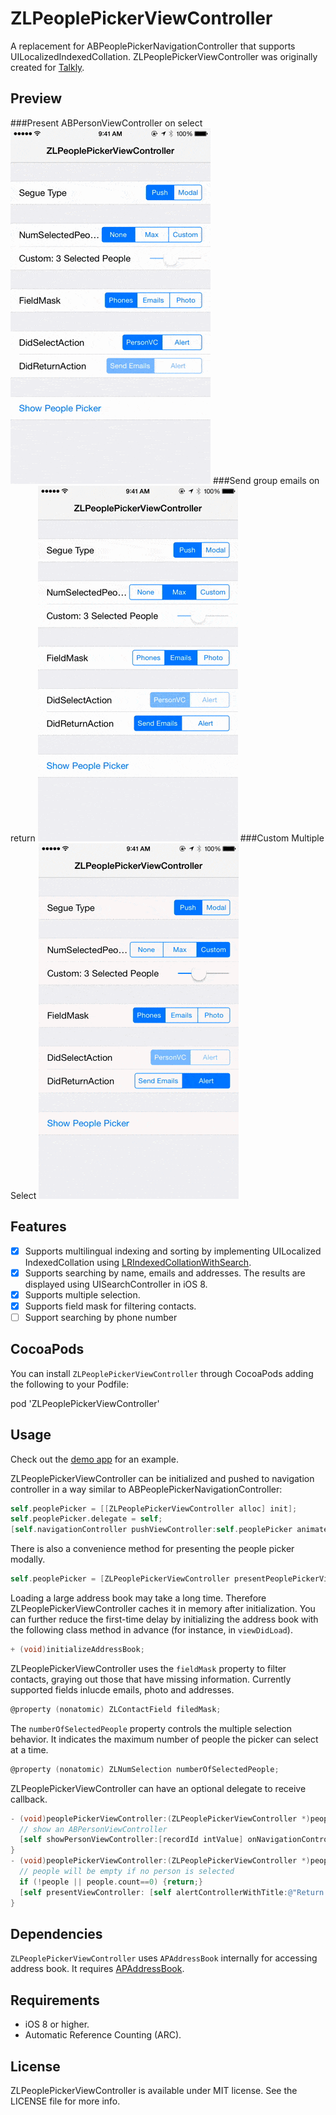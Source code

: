 ZLPeoplePickerViewController
============================
A replacement for ABPeoplePickerNavigationController that supports UILocalized​Indexed​Collation. ZLPeoplePickerViewController was originally created for [Talkly](http://zhxnlai.github.io/#/talkly).

Preview
---
###Present ABPersonViewController on select
![ABPersonViewController](Previews/personVCPreview.gif)
###Send group emails on return
![Group Emails](Previews/emailsPreview.gif)
###Custom Multiple Select
![Custom Multiple Select](Previews/mulSelectPreview.gif)

Features
---
- [x] Supports multilingual indexing and sorting by implementing UILocalized​Indexed​Collation using [LRIndexedCollationWithSearch](https://gist.github.com/305676/c128784d22fcf572d3beded690ce84f85449d7c7).
- [x] Supports searching by name, emails and addresses. The results are displayed using UISearchController in iOS 8.
- [x] Supports multiple selection.
- [x] Supports field mask for filtering contacts.
- [ ] Support searching by phone number

CocoaPods
---
You can install `ZLPeoplePickerViewController` through CocoaPods adding the following to your Podfile:

pod 'ZLPeoplePickerViewController'

Usage
---
Check out the [demo app](https://github.com/zhxnlai/ZLPeoplePickerViewController/tree/master/ZLPeoplePickerViewControllerDemo) for an example.

ZLPeoplePickerViewController can be initialized and pushed to navigation controller in a way similar to ABPeoplePickerNavigationController:
~~~objective-c
self.peoplePicker = [[ZLPeoplePickerViewController alloc] init];
self.peoplePicker.delegate = self;
[self.navigationController pushViewController:self.peoplePicker animated:YES];
~~~

There is also a convenience method for presenting the people picker modally.
~~~objective-c
self.peoplePicker = [ZLPeoplePickerViewController presentPeoplePickerViewControllerForParentViewController:self];
~~~

Loading a large address book may take a long time. Therefore ZLPeoplePickerViewController caches it in memory after initialization. You can further reduce the first-time delay by initializing the address book with the following class method in advance (for instance, in `viewDidLoad`).
~~~objective-c
+ (void)initializeAddressBook;
~~~

ZLPeoplePickerViewController uses the `fieldMask` property to filter contacts, graying out those that have missing information. Currently supported fields inlucde emails, photo and addresses.
~~~objective-c
@property (nonatomic) ZLContactField filedMask;
~~~

The `numberOfSelectedPeople` property controls the multiple selection behavior. It indicates the maximum number of people the picker can select at a time.
~~~objective-c
@property (nonatomic) ZLNumSelection numberOfSelectedPeople;
~~~

ZLPeoplePickerViewController can have an optional delegate to receive callback.
~~~objective-c
- (void)peoplePickerViewController:(ZLPeoplePickerViewController *)peoplePicker didSelectPerson:(NSNumber *)recordId {
  // show an ABPersonViewController
  [self showPersonViewController:[recordId intValue] onNavigationController:peoplePicker.navigationController];
}
- (void)peoplePickerViewController:(ZLPeoplePickerViewController *)peoplePicker didReturnWithSelectedPeople:(NSArray *)people {
  // people will be empty if no person is selected
  if (!people || people.count==0) {return;}
  [self presentViewController: [self alertControllerWithTitle:@"Return with selected people:" Message:[[self firstNameForPeople:people] componentsJoinedByString:@", "]] animated:YES completion:nil];
}
~~~

Dependencies
---
`ZLPeoplePickerViewController` uses `APAddressBook` internally for accessing address book. It requires [APAddressBook](https://github.com/Alterplay/APAddressBook).

Requirements
---
- iOS 8 or higher.
- Automatic Reference Counting (ARC).

License
---
ZLPeoplePickerViewController is available under MIT license. See the LICENSE file for more info.
